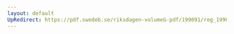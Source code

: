 ```yaml
---
layout: default
UpRedirect: https://pdf.swedeb.se/riksdagen-volumeG-pdf/199091/reg_199091/reg_199091_0853.pdf
---
```

